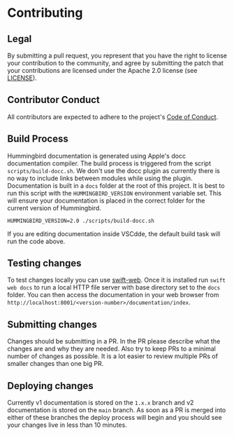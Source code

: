 # Contributing

## Legal
By submitting a pull request, you represent that you have the right to license your contribution to the community, and agree by submitting the patch
that your contributions are licensed under the Apache 2.0 license (see [LICENSE](LICENSE)).

## Contributor Conduct
All contributors are expected to adhere to the project's [Code of Conduct](CODE_OF_CONDUCT.md).

## Build Process

Hummingbird documentation is generated using Apple's docc documentation compiler. The build process is triggered from the script `scripts/build-docc.sh`. We don't use the docc plugin as currently there is no way to include links between modules while using the plugin. Documentation is built in a `docs` folder at the root of this project. It is best to run this script with the `HUMMINGBIRD_VERSION` environment variable set. This will ensure your documentation is placed in the correct folder for the current version of Hummingbird.

```
HUMMINGBIRD_VERSION=2.0 ./scripts/build-docc.sh
```
If you are editing documentation inside VSCdde, the default build task will run the code above.

## Testing changes

To test changes locally you can use [swift-web](https://github.com/adam-fowler/swift-web). Once it is installed run `swift web docs` to run a local HTTP file server with base directory set to the `docs` folder. You can then access the documentation in your web browser from `http://localhost:8001/<version-number>/documentation/index`.

## Submitting changes

Changes should be submitting in a PR. In the PR please describe what the changes are and why they are needed. Also try to keep PRs to a minimal number of changes as possible. It is a lot easier to review multiple PRs of smaller changes than one big PR.

## Deploying changes

Currently v1 documentation is stored on the `1.x.x` branch and v2 documentation is stored on the `main` branch. As soon as a PR is merged into either of these branches the deploy process will begin and you should see your changes live in less than 10 minutes.
